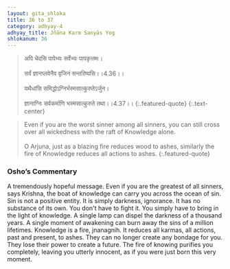 ```yaml
---
layout: gita_shloka
title: 36 to 37
category: adhyay-4
adhyay_title: Jñāna Karm Sanyās Yog
shlokanum: 36
---
```


> अपि चेदसि पापेभ्यः सर्वेभ्यः पापकृत्तमः।<br><br>सर्वं ज्ञानप्लवेनैव वृजिनं सन्तरिष्यसि।।4.36।।<br><br>यथैधांसि समिद्धोऽग्निर्भस्मसात्कुरुतेऽर्जुन।<br><br>ज्ञानाग्निः सर्वकर्माणि भस्मसात्कुरुते तथा।।4.37।।
{:.featured-quote} 
{:.text-center}

> Even if you are the worst sinner among all sinners, you can still cross over all wickedness with the raft of Knowledge alone.<br><br>O Arjuna, just as a blazing fire reduces wood to ashes, similarly the fire of Knowledge reduces all actions to ashes.
{:.featured-quote}

### Osho’s Commentary
A tremendously hopeful message. Even if you are the greatest of all sinners, says Krishna, the boat of knowledge can carry you across the ocean of sin.
Sin is not a positive entity. It is simply darkness, ignorance. It has no substance of its own. You don't have to fight it. You simply have to bring in the light of knowledge. A single lamp can dispel the darkness of a thousand years. A single moment of awakening can burn away the sins of a million lifetimes.
Knowledge is a fire, jnanagnih. It reduces all karmas, all actions, past and present, to ashes. They can no longer create any bondage for you. They lose their power to create a future. The fire of knowing purifies you completely, leaving you utterly innocent, as if you were just born this very moment.
